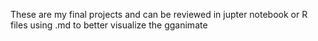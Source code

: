 These are my final projects and can be reviewed in jupter notebook or R files using .md to better visualize the gganimate
